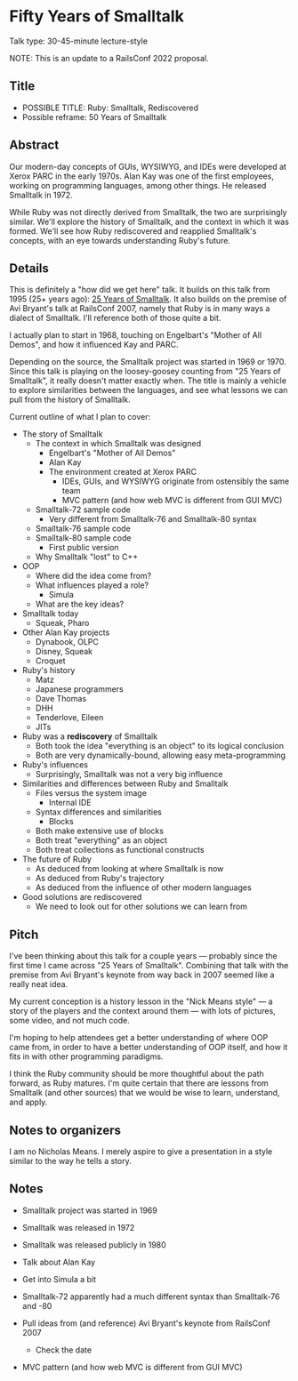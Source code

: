# Fifty Years of Smalltalk

Talk type: 30-45-minute lecture-style

NOTE: This is an update to a RailsConf 2022 proposal.

## Title

* POSSIBLE TITLE: Ruby: Smalltalk, Rediscovered
* Possible reframe: 50 Years of Smalltalk

## Abstract

Our modern-day concepts of GUIs, WYSIWYG, and IDEs were developed
at Xerox PARC in the early 1970s.
Alan Kay was one of the first employees,
working on programming languages, among other things.
He released Smalltalk in 1972.

While Ruby was not directly derived from Smalltalk,
the two are surprisingly similar.
We'll explore the history of Smalltalk,
and the context in which it was formed.
We'll see how Ruby rediscovered and reapplied Smalltalk's concepts,
with an eye towards understanding Ruby's future.

## Details

This is definitely a "how did we get here" talk.
It builds on this talk from 1995 (25+ years ago): [25 Years of Smalltalk](https://web.archive.org/web/20130612055149/http://www.mojowire.com/TravelsWithSmalltalk/DaveThomas-TravelsWithSmalltalk.htm).
It also builds on the premise of Avi Bryant's talk at RailsConf 2007,
namely that Ruby is in many ways a dialect of Smalltalk.
I'll reference both of those quite a bit.

I actually plan to start in 1968, touching on Engelbart's "Mother of All Demos", and how it influenced Kay and PARC.

Depending on the source, the Smalltalk project was started in 1969 or 1970.
Since this talk is playing on the loosey-goosey counting from
"25 Years of Smalltalk", it really doesn't matter exactly when.
The title is mainly a vehicle to explore similarities between the languages,
and see what lessons we can pull from the history of Smalltalk.

Current outline of what I plan to cover:

* The story of Smalltalk
    * The context in which Smalltalk was designed
        * Engelbart's "Mother of All Demos"
        * Alan Kay
        * The environment created at Xerox PARC
            * IDEs, GUIs, and WYSIWYG originate from ostensibly the same team
            * MVC pattern (and how web MVC is different from GUI MVC)
    * Smalltalk-72 sample code
        * Very different from Smalltalk-76 and Smalltalk-80 syntax
    * Smalltalk-76 sample code
    * Smalltalk-80 sample code
        * First public version
    * Why Smalltalk "lost" to C++
* OOP
    * Where did the idea come from?
    * What influences played a role?
        * Simula
    * What are the key ideas?
* Smalltalk today
    * Squeak, Pharo
* Other Alan Kay projects
    * Dynabook, OLPC
    * Disney, Squeak
    * Croquet
* Ruby's history
    * Matz
    * Japanese programmers
    * Dave Thomas
    * DHH
    * Tenderlove, Eileen
    * JITs
* Ruby was a **rediscovery** of Smalltalk
    * Both took the idea "everything is an object" to its logical conclusion
    * Both are very dynamically-bound, allowing easy meta-programming
* Ruby's influences
    * Surprisingly, Smalltalk was not a very big influence
* Similarities and differences between Ruby and Smalltalk
    * Files versus the system image
        * Internal IDE
    * Syntax differences and similarities
        * Blocks
    * Both make extensive use of blocks
    * Both treat "everything" as an object
    * Both treat collections as functional constructs
* The future of Ruby
    * As deduced from looking at where Smalltalk is now
    * As deduced from Ruby's trajectory
    * As deduced from the influence of other modern languages
* Good solutions are rediscovered
    * We need to look out for other solutions we can learn from

## Pitch

I've been thinking about this talk for a couple years —
probably since the first time I came across "25 Years of Smalltalk".
Combining that talk with the premise from Avi Bryant's keynote
from way back in 2007 seemed like a really neat idea.

My current conception is a history lesson in the "Nick Means style" —
a story of the players and the context around them —
with lots of pictures, some video, and not much code.

I'm hoping to help attendees get a better understanding of where OOP came from,
in order to have a better understanding of OOP itself,
and how it fits in with other programming paradigms.

I think the Ruby community should be more thoughtful about the path forward,
as Ruby matures.
I'm quite certain that there are lessons from Smalltalk (and other sources)
that we would be wise to learn, understand, and apply.

## Notes to organizers

I am no Nicholas Means.
I merely aspire to give a presentation in a style similar to
the way he tells a story.

## Notes

* Smalltalk project was started in 1969
* Smalltalk was released in 1972
* Smalltalk was released publicly in 1980

* Talk about Alan Kay
* Get into Simula a bit
* Smalltalk-72 apparently had a much different syntax than Smalltalk-76 and -80
* Pull ideas from (and reference) Avi Bryant's keynote from RailsConf 2007
    * Check the date
* MVC pattern (and how web MVC is different from GUI MVC)
